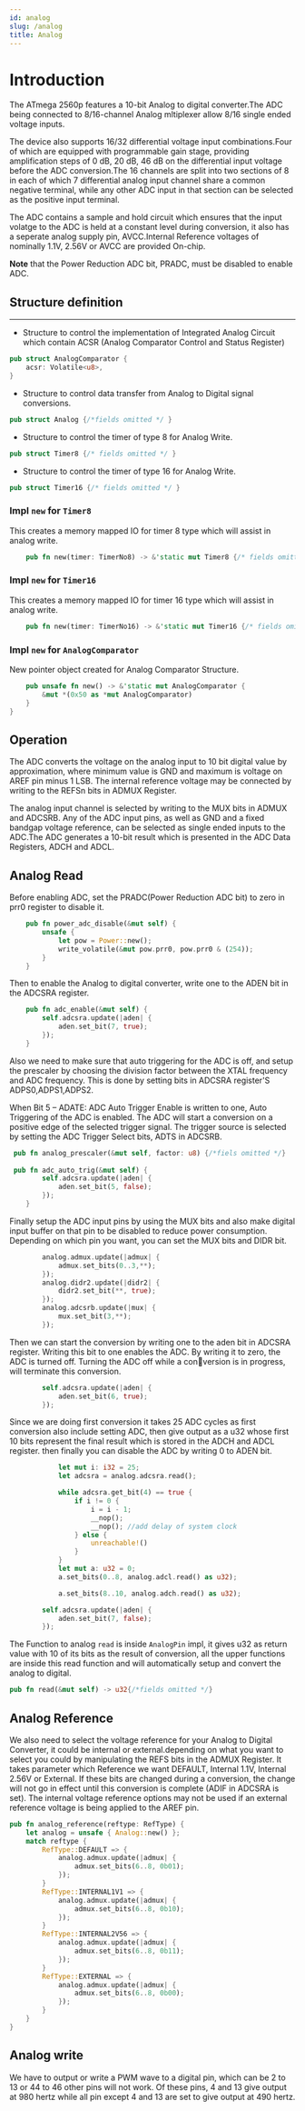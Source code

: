 ```yaml
---
id: analog
slug: /analog
title: Analog
---
```


# Introduction 

The ATmega 2560p features a 10-bit Analog to digital converter.The ADC being 
connected to 8/16-channel Analog mltiplexer allow 8/16 single ended voltage inputs.

The device also supports 16/32 differential voltage input combinations.Four of which
are equipped with programmable gain stage, providing amplification steps of 0 dB, 20 
dB, 46 dB on the differential input voltage before the ADC conversion.The 16 channels 
are split into two sections of 8 in each of which 7 differential analog input channel 
share a common negative terminal, while any other ADC input in that section can be 
selected as the positive input terminal.

The ADC contains a sample and hold circuit which ensures that the input volatge to
the ADC is held at a constant level during conversion, it also has a seperate analog 
supply pin, AVCC.Internal Reference voltages of nominally 1.1V, 2.56V or AVCC are 
provided On-chip.

**Note** that the Power Reduction ADC bit, PRADC, must be disabled to enable ADC.


## Structure definition
---
* Structure to control the implementation of Integrated Analog Circuit which contain ACSR (Analog Comparator Control and Status Register)
```rust
pub struct AnalogComparator {
    acsr: Volatile<u8>,
}
```
* Structure to control data transfer from Analog to Digital signal conversions.
```rust
pub struct Analog {/*fields omitted */ }
```
* Structure to control the timer of type 8 for Analog Write.
```rust
pub struct Timer8 {/* fields omitted */ }
```  

* Structure to control the timer of type 16 for Analog Write.
```rust
pub struct Timer16 {/* fields omitted */ }
```   

### Impl `new` for `Timer8`
This creates a memory mapped IO for timer 8 type which will assist in analog write.
```rust
    pub fn new(timer: TimerNo8) -> &'static mut Timer8 {/* fields omitted */ } 
```

### Impl `new` for `Timer16`
This creates a memory mapped IO for timer 16 type which will assist in analog write.
```rust
    pub fn new(timer: TimerNo16) -> &'static mut Timer16 {/* fields omitted */}
```
### Impl `new` for `AnalogComparator`       
New pointer object created for Analog Comparator Structure.
```rust
    pub unsafe fn new() -> &'static mut AnalogComparator {
        &mut *(0x50 as *mut AnalogComparator)
    }
}
```

## Operation

The ADC converts the voltage on the analog input to 10 bit digital value by 
approximation, where minimum value is GND and maximum is voltage on AREF pin minus 1
LSB. The internal reference voltage may be connected by writing to the REFSn bits in
ADMUX Register. 

The analog input channel is selected by writing to the MUX bits in ADMUX and ADCSRB. 
Any of the ADC input pins, as well as GND and a fixed bandgap voltage reference, can
be selected as single ended inputs to the ADC.The ADC generates a 10-bit result which
is presented in the ADC Data Registers, ADCH and ADCL.

## Analog Read

Before enabling ADC, set the PRADC(Power Reduction ADC bit) to zero in prr0 register 
to disable it.

```rust
    pub fn power_adc_disable(&mut self) {
        unsafe {
            let pow = Power::new();
            write_volatile(&mut pow.prr0, pow.prr0 & (254));
        }
    }
```

Then to enable the Analog to digital converter, write one to the ADEN bit in the 
ADCSRA register.

```rust
    pub fn adc_enable(&mut self) {
        self.adcsra.update(|aden| {
            aden.set_bit(7, true);
        });
    }

```
Also we need to make sure that auto triggering for the ADC is off, and setup the 
prescaler by choosing the division factor between the XTAL frequency and ADC
frequency. This is done by setting bits in ADCSRA register'S ADPS0,ADPS1,ADPS2.

When Bit 5 – ADATE: ADC Auto Trigger Enable is written to one, Auto Triggering of the ADC is enabled.
The ADC will start a conversion on a positive edge of the selected trigger signal. The trigger source
is selected by setting the ADC Trigger Select bits, ADTS in ADCSRB.

```rust
 pub fn analog_prescaler(&mut self, factor: u8) {/*fiels omitted */}
 
 pub fn adc_auto_trig(&mut self) {
        self.adcsra.update(|aden| {
            aden.set_bit(5, false);
        });
    }    
```
Finally setup the ADC input pins by using the MUX bits and also make digital input 
buffer on that pin to be disabled to reduce power consumption. Depending on which
pin you want, you can set the MUX bits and DIDR bit. 

```rust                   
        analog.admux.update(|admux| {
            admux.set_bits(0..3,**);
        });
        analog.didr2.update(|didr2| {
            didr2.set_bit(**, true);
        });
        analog.adcsrb.update(|mux| {
            mux.set_bit(3,**);
        });
```
Then we can start the conversion by writing one to the aden bit in ADCSRA register.
Writing this bit to one enables the ADC. By writing it to zero, the ADC is turned off. 
Turning the ADC off while a conversion is in progress, will terminate this conversion.

```rust
        self.adcsra.update(|aden| {
            aden.set_bit(6, true);
        });
```

Since we are doing first conversion it takes 25 ADC cycles as first conversion also
include setting ADC, then give output as a u32 whose first 10 bits represent the 
final result which is stored in the ADCH and ADCL register. then finally you can 
disable the ADC by writing 0 to ADEN bit.


```rust
            let mut i: i32 = 25;
            let adcsra = analog.adcsra.read();

            while adcsra.get_bit(4) == true {
                if i != 0 {
                    i = i - 1;
                    __nop();
                    __nop(); //add delay of system clock
                } else {
                    unreachable!()
                }
            }
            let mut a: u32 = 0;
            a.set_bits(0..8, analog.adcl.read() as u32);

            a.set_bits(8..10, analog.adch.read() as u32);

        self.adcsra.update(|aden| {
            aden.set_bit(7, false);
        });
```

The Function to analog `read` is inside `AnalogPin` impl, it gives u32 as return value with 10 
of its bits as the result of conversion, all the upper functions are inside this read 
function and will automatically setup and convert the analog to digital.
```rust
pub fn read(&mut self) -> u32{/*fields omitted */}
```
## Analog Reference

We also need to select the voltage reference for your Analog to Digital Converter, it 
could be internal or external.depending on what you want to select you could by 
manipulating the REFS bits in the ADMUX Register. It takes parameter which Reference
we want DEFAULT, Internal 1.1V, Internal 2.56V or External. If these bits are changed during a
conversion, the change will not go in effect until this conversion is complete (ADIF in ADCSRA is set). The internal
voltage reference options may not be used if an external reference voltage is being applied to the AREF pin.

```rust
pub fn analog_reference(reftype: RefType) {
    let analog = unsafe { Analog::new() };
    match reftype {
        RefType::DEFAULT => {
            analog.admux.update(|admux| {
                admux.set_bits(6..8, 0b01);
            });
        }
        RefType::INTERNAL1V1 => {
            analog.admux.update(|admux| {
                admux.set_bits(6..8, 0b10);
            });
        }
        RefType::INTERNAL2V56 => {
            analog.admux.update(|admux| {
                admux.set_bits(6..8, 0b11);
            });
        }
        RefType::EXTERNAL => {
            analog.admux.update(|admux| {
                admux.set_bits(6..8, 0b00);
            });
        }
    }
}
```

## Analog write

We have to output or write a PWM wave to a digital pin, which can be 2 to 13 or 44 
to 46 other pins will not work. Of these pins, 4 and 13 give output at 980 hertz 
while all pin except 4 and 13 are set to give output at 490 hertz.

